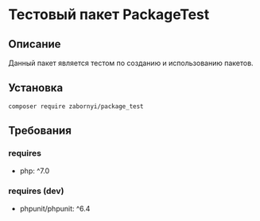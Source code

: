 # Тестовый пакет PackageTest
## Описание
Данный пакет является тестом по созданию и использованию пакетов. 

## Установка
```
composer require zabornyi/package_test
```

## Требования
### requires
+ php: ^7.0
### requires (dev)
+ phpunit/phpunit: ^6.4